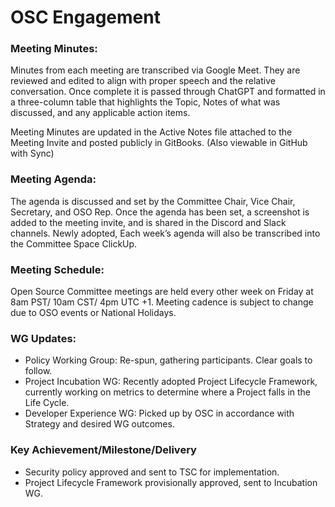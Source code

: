 # OSC Engagement

### Meeting Minutes:

Minutes from each meeting are transcribed via Google Meet. They are reviewed and edited to align with proper speech and the relative conversation. Once complete it is passed through ChatGPT and formatted in a three-column table that highlights the Topic, Notes of what was discussed, and any applicable action items.&#x20;

Meeting Minutes are updated in the Active Notes file attached to the Meeting Invite and posted publicly in GitBooks. (Also viewable in GitHub with Sync)

### Meeting Agenda:

The agenda is discussed and set by the Committee Chair, Vice Chair, Secretary, and OSO Rep. Once the agenda has been set, a screenshot is added to the meeting invite, and is shared in the Discord and Slack channels. Newly adopted, Each week’s agenda will also be transcribed into the Committee Space ClickUp.

### Meeting Schedule:

&#x20;Open Source Committee meetings are held every other week on Friday at 8am PST/ 10am CST/ 4pm UTC +1. Meeting cadence is subject to change due to OSO events or National Holidays.&#x20;

### WG Updates:

* Policy Working Group: Re-spun, gathering participants. Clear goals to follow.&#x20;
* Project Incubation WG: Recently adopted Project Lifecycle Framework, currently working on metrics to determine where a Project falls in the Life Cycle.
* Developer Experience WG: Picked up by OSC in accordance with Strategy and desired WG outcomes.

### Key Achievement/Milestone/Delivery&#x20;

* Security policy approved and sent to TSC for implementation.
* Project Lifecycle Framework provisionally approved, sent to Incubation WG.
